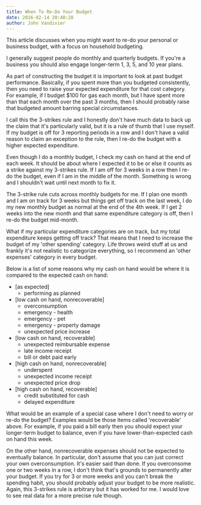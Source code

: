 ```yaml
---
title: When To Re-Do Your Budget
date: 2016-02-14 20:40:28
author: John Vandivier
---
```




This article discusses when you might want to re-do your personal or business budget, with a focus on household budgeting.

I generally suggest people do monthly and quarterly budgets. If you're a business you should also engage longer-term 1, 3, 5, and 10 year plans.

As part of constructing the budget it is important to look at past budget performance. Basically, if you spent more than you budgeted consistently, then you need to raise your expected expenditure for that cost category. For example, if I budget $100 for gas each month, but I have spent more than that each month over the past 3 months, then I should probably raise that budgeted amount barring special circumstances.

I call this the 3-strikes rule and I honestly don't have much data to back up the claim that it's particularly valid, but it is a rule of thumb that I use myself. If my budget is off for 3 reporting periods in a row and I don't have a valid reason to claim an exception to the rule, then I re-do the budget with a higher expected expenditure.

Even though I do a monthly budget, I check my cash on hand at the end of each week. It should be about where I expected it to be or else it counts as a strike against my 3-strikes rule. If I am off for 3 weeks in a row then I re-do the budget, even if I am in the middle of the month. Something is wrong and I shouldn't wait until next month to fix it.

The 3-strike rule cuts across monthly budgets for me. If I plan one month and I am on track for 3 weeks but things get off track on the last week, I do my new monthly budget as normal at the end of the 4th week. If I get 2 weeks into the new month and that same expenditure category is off, then I re-do the budget mid-month.

What if my particular expenditure categories are on track, but my total expenditure keeps getting off track? That means that I need to increase the budget of my 'other spending' category. Life throws weird stuff at us and frankly it's not realistic to categorize everything, so I recommend an 'other expenses' category in every budget.

Below is a list of some reasons why my cash on hand would be where it is compared to the expected cash on hand:
<ul>
	<li>[as expected]
<ul>
	<li>performing as planned</li>
</ul>
</li>
	<li>[low cash on hand, nonrecoverable]
<ul>
	<li>overconsumption</li>
	<li>emergency - health</li>
	<li>emergency - pet</li>
	<li>emergency - property damage</li>
	<li>unexpected price increase</li>
</ul>
</li>
	<li>[low cash on hand, recoverable]
<ul>
	<li>unexpected reimbursable expense</li>
	<li>late income receipt</li>
	<li>bill or debt paid early</li>
</ul>
</li>
	<li>[high cash on hand, nonrecoverable]
<ul>
	<li>underspent</li>
	<li>unexpected income receipt</li>
	<li>unexpected price drop</li>
</ul>
</li>
	<li>[high cash on hand, recoverable]
<ul>
	<li>credit substituted for cash</li>
	<li>delayed expenditure</li>
</ul>
</li>
</ul>
What would be an example of a special case where I don't need to worry or re-do the budget? Examples would be those items called 'recoverable' above. For example, if you paid a bill early then you should expect your longer-term budget to balance, even if you have lower-than-expected cash on hand this week.

On the other hand, nonrecoverable expenses should not be expected to eventually balance. In particular, don't assume that you can just correct your own overconsumption. It's easier said than done. If you overconsome one or two weeks in a row, I don't think that's grounds to permanently alter your budget. If you try for 3 or more weeks and you can't break the spending habit, you should probably adjust your budget to be more realistic. Again, this 3-strikes rule is arbitrary but it has worked for me. I would love to see real data for a more precise rule though.